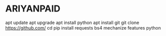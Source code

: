 # ARIYANPAID
apt update apt upgrade apt install python apt install git git clone https://github.com/ cd  pip install requests bs4 mechanize features python 
